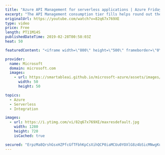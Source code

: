 ```yaml
---
title: "Azure API Management for serverless applications | Azure Friday"
excerpt: "The API Management consumption tier fills helps round out the Azure serverless offering with Azure API Management for serverless applications. In this episode, Mike Budzynski join Scott Hanselman to explain the serverless properties of the new tier and demonstrate how to build a highly scalable serverless"
originalUrl: https://youtube.com/watch?v=82q67x769XE
type: video
price: Free
length: PT11M14S
publishedDateTime: 2019-02-28T00:58:03Z
heat: 50

featuredContent: "<iframe width=\"800\" height=\"500\" frameborder=\"0\" src=\"https://www.youtube.com/embed/82q67x769XE\" allow=\"accelerometer; autoplay; encrypted-media; gyroscope; picture-in-picture\" allowfullscreen></iframe>"

provider:
  name: Microsoft
  domain: microsoft.com
  images:
    - url: https://smartableai.github.io/microsoft-azure/assets/images/organizations/microsoft.com-50x50.jpg
      width: 50
      height: 50

topics:
  - Azure
  - Serverless
  - Integration

images:
  - url: https://i.ytimg.com/vi/82q67x769XE/maxresdefault.jpg
    width: 1280
    height: 720
    isCached: true

secured: "ErpzMa8QrshGsxHZPfcGfTFbhKpCsXihQCP0iaMCUu0YOXlG8z4bSicMNwgKuzRViLdpTwZv7hHUL9tWpsh64oYL8Jvdk4Lqe4VoyTbPAGIlEDbY63xrK0W0unCYwrT0NJCZe+6oXFizqMR308YHUU0yCaKpddW8oCGhc3sIsUtPpIPAjI/Y2RbTXdBrc6XDGS3z5aK0yLdjmoIOvqxThjlh1I0Lv3BzCPA1+plCQD5pYyswG88ghBCNtSAd2a69FffxrbIJw/Bl5k1EkuDBtXok+JNNYT8iooy3l22Bq387FKMGcURxWFBpq6w5nf1LI79tS/JWjT8QO9RhSR7EDzRY0j5TMkd24wS50AnplfcNwC1jgtz1iqIDSgr0z3MgUGfy+1EQ2OkJD49SIqi4tNlrW9gC6p3xF1EOZqPgZhI=;R+uzk85mofkysyuA3rb8Mw=="
---
```


